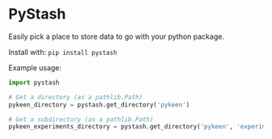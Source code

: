 # PyStash

Easily pick a place to store data to go with your python package.

Install with: `pip install pystash`

Example usage:

```python
import pystash

# Get a directory (as a pathlib.Path)
pykeen_directory = pystash.get_directory('pykeen')

# Get a subdirectory (as a pathlib.Path)
pykeen_experiments_directory = pystash.get_directory('pykeen', 'experiments')
```
